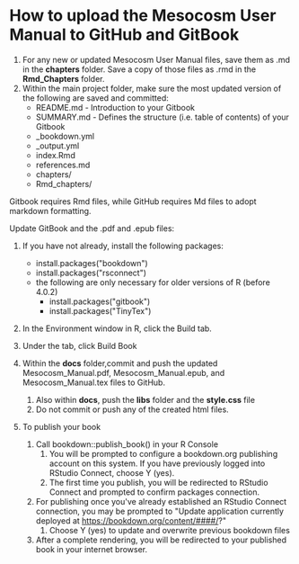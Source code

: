 # How to upload the Mesocosm User Manual to GitHub and GitBook

1. For any new or updated Mesocosm User Manual files, save them as .md in the **chapters** folder.  Save a copy of those files as .rmd in the **Rmd_Chapters** folder.
1. Within the main project folder, make sure the most updated version of the following are saved and committed:
    * README.md - Introduction to your Gitbook
    * SUMMARY.md - Defines the structure (i.e. table of contents) of your Gitbook
    * _bookdown.yml
    * _output.yml
    * index.Rmd
    * references.md
    * chapters/
    * Rmd_chapters/

Gitbook requires Rmd files, while GitHub requires Md files to adopt markdown formatting.  

Update GitBook and the .pdf and .epub files:
1. If you have not already, install the following packages:
    * install.packages("bookdown")
    * install.packages("rsconnect")
    * the following are only  necessary for older versions of R (before 4.0.2)
        * install.packages("gitbook")
        * install.packages("TinyTex")
1. In the Environment window in R, click the Build tab.
1. Under the tab, click Build Book
1. Within the **docs** folder,commit and push the updated Mesocosm_Manual.pdf, Mesocosm_Manual.epub, and Mesocosm_Manual.tex files to GitHub.
    1. Also within **docs**, push the **libs** folder and the **style.css** file
    1. Do not commit or push any of the created html files.
    
1. To publish your book
    1. Call bookdown::publish_book() in your R Console
        1. You will be prompted to configure a bookdown.org publishing account on this system.  If you have previously logged into RStudio Connect, choose Y (yes). 
        1. The first time you publish, you will be redirected to RStudio Connect and prompted to confirm packages connection. 
    1. For publishing once you've already established an RStudio Connect connection, you may be prompted to "Update application currently deployed at https://bookdown.org/content/####/?"
        1. Choose Y (yes) to update and overwrite previous bookdown files
    1. After a complete rendering, you will be redirected to your published book in your internet browser.
    
